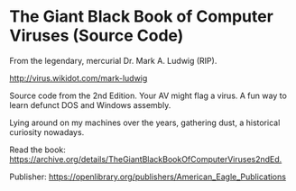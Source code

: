 # The Giant Black Book of Computer Viruses (Source Code)

From the legendary, mercurial Dr. Mark A. Ludwig (RIP).

<http://virus.wikidot.com/mark-ludwig>

Source code from the 2nd Edition. Your AV might flag a virus. A fun way to learn defunct DOS and Windows assembly.

Lying around on my machines over the years, gathering dust, a historical curiosity nowadays.

Read the book: 
<https://archive.org/details/TheGiantBlackBookOfComputerViruses2ndEd.>

Publisher: 
<https://openlibrary.org/publishers/American_Eagle_Publications>
